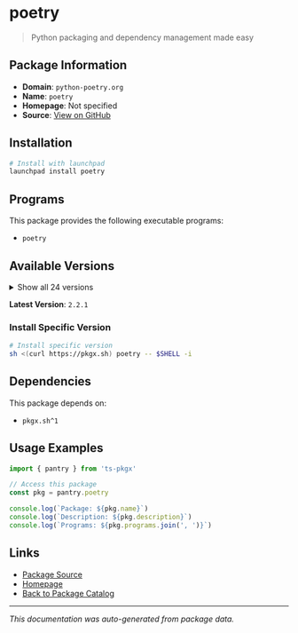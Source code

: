 # poetry

> Python packaging and dependency management made easy

## Package Information

- **Domain**: `python-poetry.org`
- **Name**: `poetry`
- **Homepage**: Not specified
- **Source**: [View on GitHub](https://github.com/pkgxdev/pantry/tree/main/projects/python-poetry.org/package.yml)

## Installation

```bash
# Install with launchpad
launchpad install poetry
```

## Programs

This package provides the following executable programs:

- `poetry`

## Available Versions

<details>
<summary>Show all 24 versions</summary>

- `2.2.1`, `2.2.0`, `2.1.4`, `2.1.3`, `2.1.2`
- `2.1.1`, `2.1.0`, `2.0.1`, `2.0.0`, `1.8.5`
- `1.8.4`, `1.8.3`, `1.8.2`, `1.8.1`, `1.8.0`
- `1.7.1`, `1.7.0`, `1.6.1`, `1.6.0`, `1.5.1`
- `1.5.0`, `1.4.2`, `1.4.0`, `1.3.2`

</details>

**Latest Version**: `2.2.1`

### Install Specific Version

```bash
# Install specific version
sh <(curl https://pkgx.sh) poetry -- $SHELL -i
```

## Dependencies

This package depends on:

- `pkgx.sh^1`

## Usage Examples

```typescript
import { pantry } from 'ts-pkgx'

// Access this package
const pkg = pantry.poetry

console.log(`Package: ${pkg.name}`)
console.log(`Description: ${pkg.description}`)
console.log(`Programs: ${pkg.programs.join(', ')}`)
```

## Links

- [Package Source](https://github.com/pkgxdev/pantry/tree/main/projects/python-poetry.org/package.yml)
- [Homepage](#)
- [Back to Package Catalog](../../package-catalog.md)

---

*This documentation was auto-generated from package data.*
